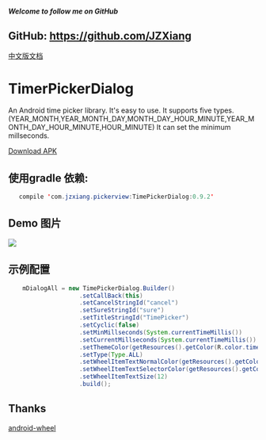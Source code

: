 ##### Welcome to follow me on GitHub
GitHub: https://github.com/JZXiang
----------------------------------

[中文版文档](https://github.com/JZXiang/TimePickerDialog/blob/master/README-cn.md)
# TimerPickerDialog
An Android time picker library.
It's easy to use.
It supports five types.(YEAR_MONTH,YEAR_MONTH_DAY,MONTH_DAY_HOUR_MINUTE,YEAR_MONTH_DAY_HOUR_MINUTE,HOUR_MINUTE)
It can set the minimum millseconds.

[Download APK](https://github.com/JZXiang/PickerView/raw/master/sample-debug.apk)

## 使用gradle 依赖:
```java
   compile 'com.jzxiang.pickerview:TimePickerDialog:0.9.2'
```
## Demo 图片
![](https://github.com/JZXiang/PickerView/raw/master/preview/timepickerdialog_demo.gif)

## 示例配置
```java
    mDialogAll = new TimePickerDialog.Builder()
                    .setCallBack(this)
                    .setCancelStringId("cancel")
                    .setSureStringId("sure")
                    .setTitleStringId("TimePicker")
                    .setCyclic(false)
                    .setMinMillseconds(System.currentTimeMillis())
                    .setCurrentMillseconds(System.currentTimeMillis())
                    .setThemeColor(getResources().getColor(R.color.timepicker_dialog_bg))
                    .setType(Type.ALL)
                    .setWheelItemTextNormalColor(getResources().getColor(R.color.timetimepicker_default_text_color))
                    .setWheelItemTextSelectorColor(getResources().getColor(R.color.timepicker_toolbar_bg))
                    .setWheelItemTextSize(12)
                    .build();
```
## Thanks
[android-wheel](https://github.com/maarek/android-wheel)

